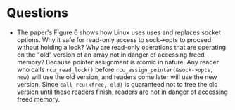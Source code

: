 # Questions

* The paper's Figure 6 shows how Linux uses uses and replaces socket options. Why it safe for read-only access to sock->opts to proceed without holding a lock? Why are read-only operations that are operating on the "old" version of an array not in danger of accessing freed memory?
    Because pointer assignment is atomic in nature. Any reader who calls `rcu_read_lock()` before `rcu_assign_pointer(&sock->opts, new)` will use the old version, and readers come later will use the new version. Since `call_rcu(kfree, old)` is guaranteed not to free the old version until these readers finish, readers are not in danger of accessing freed memory.
